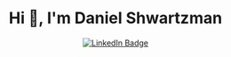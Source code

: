   <h1 align="center">Hi 👋, I'm Daniel Shwartzman</h1>
  
  <div id="badges" align="center">
    <a href="https://www.linkedin.com/in/daniel-shwartzman/">
      <img src="https://img.shields.io/badge/LinkedIn-blue?style=for-the-badge&logo=linkedin&logoColor=white" alt="LinkedIn Badge"/>
    </a>
  </div>


